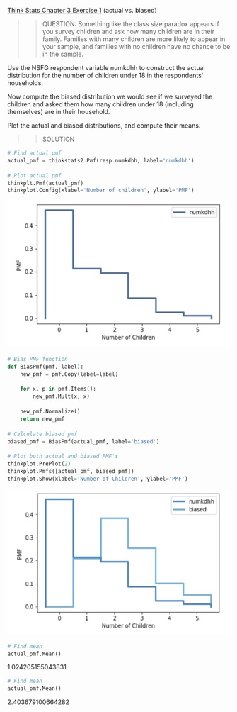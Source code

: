 [Think Stats Chapter 3 Exercise 1](http://greenteapress.com/thinkstats2/html/thinkstats2004.html#toc31) (actual vs. biased)
>> QUESTION: Something like the class size paradox appears if you survey children and ask how many children are in their family. Families with many children are more likely to appear in your sample, and families with no children have no chance to be in the sample.

Use the NSFG respondent variable numkdhh to construct the actual distribution for the number of children under 18 in the respondents' households.

Now compute the biased distribution we would see if we surveyed the children and asked them how many children under 18 (including themselves) are in their household.

Plot the actual and biased distributions, and compute their means.

>> SOLUTION

```python
# Find actual pmf
actual_pmf = thinkstats2.Pmf(resp.numkdhh, label='numkdhh')

# Plot actual pmf
thinkplt.Pmf(actual_pmf)
thinkplot.Config(xlabel='Number of children', ylabel='PMF')
```
![Actual PMF](actual_pmf_plot.png)

```python
# Bias PMF function
def BiasPmf(pmf, label):
    new_pmf = pmf.Copy(label=label)

    for x, p in pmf.Items():
        new_pmf.Mult(x, x)
        
    new_pmf.Normalize()
    return new_pmf

# Calculate biased pmf
biased_pmf = BiasPmf(actual_pmf, label='biased')

# Plot both actual and biased PMF's 
thinkplot.PrePlot(2)
thinkplot.Pmfs([actual_pmf, biased_pmf])
thinkplot.Show(xlabel='Number of Children', ylabel='PMF')
```
![Actual versus Biased PMF](actual_v_bias_pmf.png)

```python
# Find mean
actual_pmf.Mean()
```
1.024205155043831

```python
# Find mean
actual_pmf.Mean()
```
2.403679100664282
